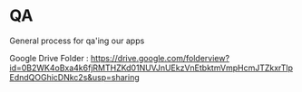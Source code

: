 # QA
General process for qa'ing our apps

Google Drive Folder : https://drive.google.com/folderview?id=0B2WK4oBxa4k6fjRMTHZKd01NUVJnUEkzVnEtbktmVmpHcmJTZkxrTlpEdndQOGhicDNkc2s&usp=sharing
